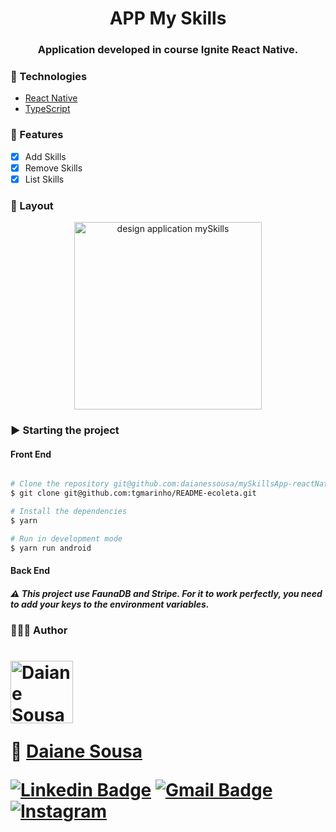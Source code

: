  <h1 align="center">  APP My Skills </h1>
 <h3 align="center"> Application developed in course Ignite React Native. </h3>
 

### 🚀 Technologies

- [React Native](https://reactnative.dev/)
- [TypeScript](https://www.typescriptlang.org/)

### 🚧 Features

- [x] Add Skills
- [x] Remove Skills
- [x] List Skills

### 🎨 Layout

<p align="center" style="display: flex; align-items: flex-start; justify-content: center;">
  <img alt="design application mySkills" title="My Skills App" src="https://res.cloudinary.com/djttribbm/image/upload/v1639347816/my_skills_447f13d741.png" width="300px">
</p>

### ▶ Starting the project

#### Front End

```bash

# Clone the repository git@github.com:daianessousa/mySkillsApp-reactNative
$ git clone git@github.com:tgmarinho/README-ecoleta.git

# Install the dependencies
$ yarn

# Run in development mode
$ yarn run android

```

#### Back End

##### ⚠ This project use FaunaDB and Stripe. For it to work perfectly, you need to add your keys to the environment variables. 



### 👩🏽‍💻 Author
<h1>
   <a href="https://www.daianesousa.tech/" target="_blank">
    <img alt="Daiane Sousa" title="Daiane Sousa" src="https://avatars.githubusercontent.com/u/52220304?v=4" width="100px"/>
  </a>
 
 🚀 [Daiane Sousa](https://www.daianesousa.tech/)
    
  [![Linkedin Badge](https://img.shields.io/badge/-Linkedin-blue?style=flat-square&logo=Linkedin&logoColor=white&link=https://www.linkedin.com/in/daiane-cristinny-sousa-dos-reis-174b16138/)](https://www.linkedin.com/in/daianessousa/) 
  [![Gmail Badge](https://img.shields.io/badge/-daisousa.c@gmail.com-c14438?style=flat-square&logo=Gmail&logoColor=white&link=mailto:daisousa.c@gmail.com)](mailto:daisousa.c@gmail.com)
  <a href="https://www.instagram.com/daianesousareis" target="_blank"><img src="https://img.shields.io/badge/Instagram-%23E4405F.svg?&style=flat-square&logo=instagram&logoColor=white" alt="Instagram"></a>
</h1>

